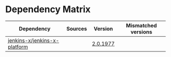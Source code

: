 # Dependency Matrix

Dependency | Sources | Version | Mismatched versions
---------- | ------- | ------- | -------------------
[jenkins-x/jenkins-x-platform](https://github.com/jenkins-x/jenkins-x-platform) |  | [2.0.1977](https://github.com/jenkins-x/jenkins-x-platform/releases/tag/v2.0.1977) | 
